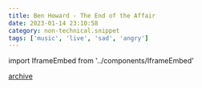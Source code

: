 ```yaml
---
title: Ben Howard - The End of the Affair
date: 2023-01-14 23:10:58
category: non-technical.snippet
tags: ['music', 'live', 'sad', 'angry']
---
```


import IframeEmbed from '../components/IframeEmbed'

<IframeEmbed type='youtube' src='https://youtube.com/embed/T4yh2NZ0kJw' />

[archive](https://us-east1-johnmathews-website.cloudfunctions.net/download?obj=movies/Ben%20Howard%20-%20End%20of%20the%20Affair%20-%20Later...%20With%20Jools%20Holland%20-%20BBC.mp4)
